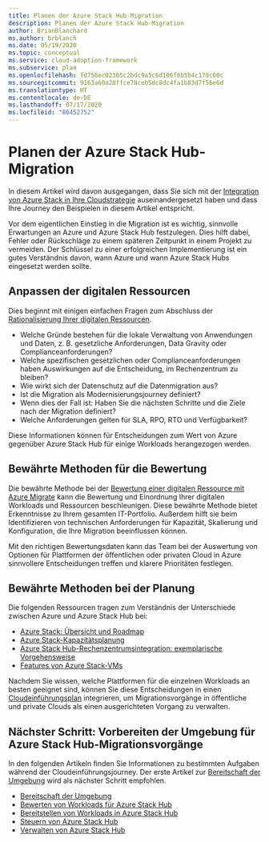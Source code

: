 ```yaml
---
title: Planen der Azure Stack Hub-Migration
description: Planen der Azure Stack Hub-Migration
author: BrianBlanchard
ms.author: brblanch
ms.date: 05/19/2020
ms.topic: conceptual
ms.service: cloud-adoption-framework
ms.subservice: plan
ms.openlocfilehash: fd756ec02305c2bdc9a5c6d106f6b5b4c170c60c
ms.sourcegitcommit: 9163a60a28ffce78ceb5dc8dc4fa1b83d7f56e6d
ms.translationtype: HT
ms.contentlocale: de-DE
ms.lasthandoff: 07/17/2020
ms.locfileid: "86452752"
---
```

# <a name="plan-for-azure-stack-hub-migration"></a>Planen der Azure Stack Hub-Migration

In diesem Artikel wird davon ausgegangen, dass Sie sich mit der [Integration von Azure Stack in Ihre Cloudstrategie](./index.md) auseinandergesetzt haben und dass Ihre Journey den Beispielen in diesem Artikel entspricht.

Vor dem eigentlichen Einstieg in die Migration ist es wichtig, sinnvolle Erwartungen an Azure und Azure Stack Hub festzulegen. Dies hilft dabei, Fehler oder Rückschläge zu einem späteren Zeitpunkt in einem Projekt zu vermeiden. Der Schlüssel zu einer erfolgreichen Implementierung ist ein gutes Verständnis davon, wann Azure und wann Azure Stack Hubs eingesetzt werden sollte.

## <a name="digital-estate-alignment"></a>Anpassen der digitalen Ressourcen

Dies beginnt mit einigen einfachen Fragen zum Abschluss der [Rationalisierung Ihrer digitalen Ressourcen](../../digital-estate/index.md).

- Welche Gründe bestehen für die lokale Verwaltung von Anwendungen und Daten, z. B. gesetzliche Anforderungen, Data Gravity oder Complianceanforderungen?
- Welche spezifischen gesetzlichen oder Complianceanforderungen haben Auswirkungen auf die Entscheidung, im Rechenzentrum zu bleiben?
- Wie wirkt sich der Datenschutz auf die Datenmigration aus?
- Ist die Migration als Modernisierungsjourney definiert?
- Wenn dies der Fall ist: Haben Sie die nächsten Schritte und die Ziele nach der Migration definiert?
- Welche Anforderungen gelten für SLA, RPO, RTO und Verfügbarkeit?

Diese Informationen können für Entscheidungen zum Wert von Azure gegenüber Azure Stack Hub für einige Workloads herangezogen werden.

## <a name="assessment-best-practices"></a>Bewährte Methoden für die Bewertung

Die bewährte Methode bei der [Bewertung einer digitalen Ressource mit Azure Migrate](../../plan/contoso-migration-assessment.md) kann die Bewertung und Einordnung Ihrer digitalen Workloads und Ressourcen beschleunigen. Diese bewährte Methode bietet Erkenntnisse zu Ihrem gesamten IT-Portfolio. Außerdem hilft sie beim Identifizieren von technischen Anforderungen für Kapazität, Skalierung und Konfiguration, die Ihre Migration beeinflussen können.

Mit den richtigen Bewertungsdaten kann das Team bei der Auswertung von Optionen für Plattformen der öffentlichen oder privaten Cloud in Azure sinnvollere Entscheidungen treffen und klarere Prioritäten festlegen.

## <a name="planning-best-practices"></a>Bewährte Methoden bei der Planung

Die folgenden Ressourcen tragen zum Verständnis der Unterschiede zwischen Azure und Azure Stack Hub bei:

- [Azure Stack: Übersicht und Roadmap](https://azure.microsoft.com/resources/videos/ignite-2018-azure-stack-overview-and-roadmap/)
- [Azure Stack-Kapazitätsplanung](https://docs.microsoft.com/azure/azure-stack/capacity-planning)
- [Azure Stack Hub-Rechenzentrumsintegration: exemplarische Vorgehensweise](https://docs.microsoft.com/azure-stack/operator/azure-stack-customer-journey)
- [Features von Azure Stack-VMs](https://docs.microsoft.com/azure-stack/user/azure-stack-vm-considerations?view=azs-1910)

Nachdem Sie wissen, welche Plattformen für die einzelnen Workloads an besten geeignet sind, können Sie diese Entscheidungen in einen [Cloudeinführungsplan](../../plan/template.md) integrieren, um Migrationsvorgänge in öffentliche und private Clouds als einen ausgerichteten Vorgang zu verwalten.

## <a name="next-step-prepare-your-environment-for-azure-stack-hub-migrations"></a>Nächster Schritt: Vorbereiten der Umgebung für Azure Stack Hub-Migrationsvorgänge

In den folgenden Artikeln finden Sie Informationen zu bestimmten Aufgaben während der Cloudeinführungsjourney. Der erste Artikel zur [Bereitschaft der Umgebung](./ready.md) wird als nächster Schritt empfohlen.

- [Bereitschaft der Umgebung](./ready.md)
- [Bewerten von Workloads für Azure Stack Hub](./migrate-assess.md)
- [Bereitstellen von Workloads in Azure Stack Hub](./migrate-deploy.md)
- [Steuern von Azure Stack Hub](./govern.md)
- [Verwalten von Azure Stack Hub](./manage.md)
